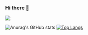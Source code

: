 ### Hi there 👋

![](https://komarev.com/ghpvc/?username=J-c0d3r&color=006bed)

![Anurag's GitHub stats](https://github-readme-stats.vercel.app/api?username=J-c0d3r&show_icons=true&theme=tokyonight)    [![Top Langs](https://github-readme-stats.vercel.app/api/top-langs/?username=J-c0d3r&theme=tokyonight)](https://github.com/J-c0d3r/github-readme-stats)

<!--
**J-c0d3r/J-c0d3r** is a ✨ _special_ ✨ repository because its `README.md` (this file) appears on your GitHub profile.

Here are some ideas to get you started:

- 🔭 I’m currently working on ...
- 🌱 I’m currently learning ...
- 👯 I’m looking to collaborate on ...
- 🤔 I’m looking for help with ...
- 💬 Ask me about ...
- 📫 How to reach me: ...
- 😄 Pronouns: ...
- ⚡ Fun fact: ...
-->
